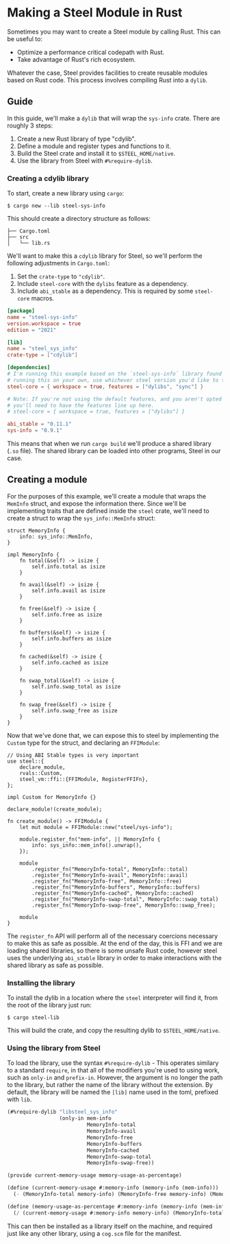 # Making a Steel Module in Rust

Sometimes you may want to create a Steel module by calling Rust. This can be
useful to:

- Optimize a performance critical codepath with Rust.
- Take advantage of Rust's rich ecosystem.

Whatever the case, Steel provides facilities to create reusable modules based on
Rust code. This process involves compiling Rust into a `dylib`.

## Guide

In this guide, we'll make a `dylib` that will wrap the `sys-info` crate. There
are roughly 3 steps:

1. Create a new Rust library of type "cdylib".
1. Define a module and register types and functions to it.
1. Build the Steel crate and install it to `$STEEL_HOME/native`.
1. Use the library from Steel with `#%require-dylib`.

### Creating a cdylib library

To start, create a new library using `cargo`:

```
$ cargo new --lib steel-sys-info
```

This should create a directory structure as follows:

```
├── Cargo.toml
├── src
│   └── lib.rs
```

We'll want to make this a `cdylib` library for Steel, so we'll perform the following adjustments in `Cargo.toml`:

1. Set the `crate-type` to `"cdylib"`.
1. Include `steel-core` with the `dylibs` feature as a dependency.
1. Include `abi_stable` as a dependency. This is required by some `steel-core`
   macros.

```toml
[package]
name = "steel-sys-info"
version.workspace = true
edition = "2021"

[lib]
name = "steel_sys_info"
crate-type = ["cdylib"]

[dependencies]
# I'm running this example based on the `steel-sys-info` library found in the steel repo. If you're
# running this on your own, use whichever steel version you'd like to target and pin to that.
steel-core = { workspace = true, features = ["dylibs", "sync"] }

# Note: If you're not using the default features, and you aren't opted into the `sync` feature,
# you'll need to have the features line up here.
# steel-core = { workspace = true, features = ["dylibs"] }

abi_stable = "0.11.1"
sys-info = "0.9.1"
```

This means that when we run `cargo build` we'll produce a shared library (`.so`
file). The shared library can be loaded into other programs, Steel in our case.

## Creating a module

For the purposes of this example, we'll create a module that wraps the `MemInfo`
struct, and expose the information there. Since we'll be implementing traits
that are defined inside the `steel` crate, we'll need to create a struct to wrap
the `sys_info::MemInfo` struct:

```rust,noplaypen
struct MemoryInfo {
    info: sys_info::MemInfo,
}

impl MemoryInfo {
    fn total(&self) -> isize {
        self.info.total as isize
    }

    fn avail(&self) -> isize {
        self.info.avail as isize
    }

    fn free(&self) -> isize {
        self.info.free as isize
    }

    fn buffers(&self) -> isize {
        self.info.buffers as isize
    }

    fn cached(&self) -> isize {
        self.info.cached as isize
    }

    fn swap_total(&self) -> isize {
        self.info.swap_total as isize
    }

    fn swap_free(&self) -> isize {
        self.info.swap_free as isize
    }
}
```

Now that we've done that, we can expose this to steel by implementing the
`Custom` type for the struct, and declaring an `FFIModule`:

```rust,noplaypen
// Using ABI Stable types is very important
use steel::{
    declare_module,
    rvals::Custom,
    steel_vm::ffi::{FFIModule, RegisterFFIFn},
};

impl Custom for MemoryInfo {}

declare_module!(create_module);

fn create_module() -> FFIModule {
    let mut module = FFIModule::new("steel/sys-info");

    module.register_fn("mem-info", || MemoryInfo {
        info: sys_info::mem_info().unwrap(),
    });

    module
        .register_fn("MemoryInfo-total", MemoryInfo::total)
        .register_fn("MemoryInfo-avail", MemoryInfo::avail)
        .register_fn("MemoryInfo-free", MemoryInfo::free)
        .register_fn("MemoryInfo-buffers", MemoryInfo::buffers)
        .register_fn("MemoryInfo-cached", MemoryInfo::cached)
        .register_fn("MemoryInfo-swap-total", MemoryInfo::swap_total)
        .register_fn("MemoryInfo-swap-free", MemoryInfo::swap_free);

    module
}
```

The `register_fn` API will perform all of the necessary coercions necessary to
make this as safe as possible. At the end of the day, this is FFI and we are
loading shared libraries, so there is some unsafe Rust code, however steel uses
the underlying `abi_stable` library in order to make interactions with the
shared library as safe as possible.


### Installing the library

To install the dylib in a location where the `steel` interpreter will find it,
from the root of the library just run:

```
$ cargo steel-lib
```

This will build the crate, and copy the resulting dylib to `$STEEL_HOME/native`.

### Using the library from Steel

To load the library, use the syntax `#%require-dylib` - This operates similary
to a standard `require`, in that all of the modifiers you're used to using work,
such as `only-in` and `prefix-in`. However, the argument is no longer the path
to the library, but rather the name of the library without the extension. By
default, the library will be named the `[lib]` name used in the toml, prefixed
with `lib`.

```scheme
(#%require-dylib "libsteel_sys_info"
                 (only-in mem-info
                          MemoryInfo-total
                          MemoryInfo-avail
                          MemoryInfo-free
                          MemoryInfo-buffers
                          MemoryInfo-cached
                          MemoryInfo-swap-total
                          MemoryInfo-swap-free))

(provide current-memory-usage memory-usage-as-percentage)

(define (current-memory-usage #:memory-info (memory-info (mem-info)))
  (- (MemoryInfo-total memory-info) (MemoryInfo-free memory-info) (MemoryInfo-cached memory-info)))

(define (memory-usage-as-percentage #:memory-info (memory-info (mem-info)))
  (/ (current-memory-usage #:memory-info memory-info) (MemoryInfo-total memory-info)))

```

This can then be installed as a library itself on the machine, and required just
like any other library, using a `cog.scm` file for the manifest.
